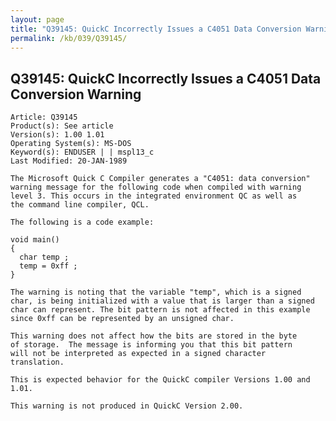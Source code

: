 ```yaml
---
layout: page
title: "Q39145: QuickC Incorrectly Issues a C4051 Data Conversion Warning"
permalink: /kb/039/Q39145/
---
```


## Q39145: QuickC Incorrectly Issues a C4051 Data Conversion Warning

	Article: Q39145
	Product(s): See article
	Version(s): 1.00 1.01
	Operating System(s): MS-DOS
	Keyword(s): ENDUSER | | mspl13_c
	Last Modified: 20-JAN-1989
	
	The Microsoft Quick C Compiler generates a "C4051: data conversion"
	warning message for the following code when compiled with warning
	level 3. This occurs in the integrated environment QC as well as
	the command line compiler, QCL.
	
	The following is a code example:
	
	void main()
	{
	  char temp ;
	  temp = 0xff ;
	}
	
	The warning is noting that the variable "temp", which is a signed
	char, is being initialized with a value that is larger than a signed
	char can represent. The bit pattern is not affected in this example
	since 0xff can be represented by an unsigned char.
	
	This warning does not affect how the bits are stored in the byte
	of storage.  The message is informing you that this bit pattern
	will not be interpreted as expected in a signed character
	translation.
	
	This is expected behavior for the QuickC compiler Versions 1.00 and
	1.01.
	
	This warning is not produced in QuickC Version 2.00.
